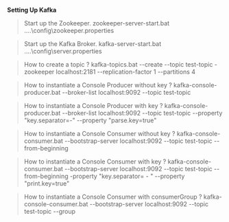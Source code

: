 **Setting Up Kafka**

> Start up the Zookeeper.
zookeeper-server-start.bat ..\..\config\zookeeper.properties

> Start up the Kafka Broker.
kafka-server-start.bat ..\..\config\server.properties

> How to create a topic ?
kafka-topics.bat --create --topic test-topic -zookeeper localhost:2181 --replication-factor 1 --partitions 4

> How to instantiate a Console Producer without key ?
kafka-console-producer.bat --broker-list localhost:9092 --topic test-topic

> How to instantiate a Console Producer with key ?
kafka-console-producer.bat --broker-list localhost:9092 --topic test-topic --property "key.separator=-" --property "parse.key=true"

> How to instantiate a Console Consumer without key ?
kafka-console-consumer.bat --bootstrap-server localhost:9092 --topic test-topic --from-beginning

> How to instantiate a Console Consumer with key ?
kafka-console-consumer.bat --bootstrap-server localhost:9092 --topic test-topic --from-beginning -property "key.separator= - " --property "print.key=true"

> How to instantiate a Console Consumer with consumerGroup ?
kafka-console-consumer.bat --bootstrap-server localhost:9092 --topic test-topic --group <group-name>
  





